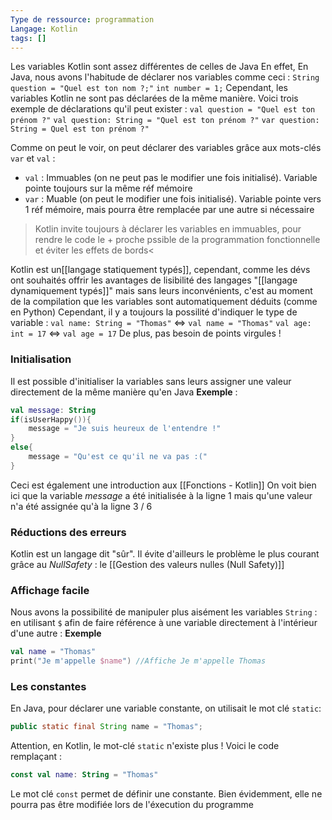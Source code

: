 ```yaml
---
Type de ressource: programmation
Langage: Kotlin
tags: []
---
```

Les variables Kotlin sont assez différentes de celles de Java
En effet, En Java, nous avons l'habitude de déclarer nos variables comme ceci :
`String question = "Quel est ton nom ?;"`
`int number = 1;`
Cependant, les variables Kotlin ne sont pas déclarées de la même manière.
Voici trois exemple de déclarations qu'il peut exister :
`val question = "Quel est ton prénom ?"`
`val question: String = "Quel est ton prénom ?"`
`var question: String = Quel est ton prénom ?"`

Comme on peut le voir, on peut déclarer des variables grâce aux mots-clés `var` et `val` :
- `val` : Immuables (on ne peut pas le modifier une fois initialisé). Variable pointe toujours sur la même réf mémoire
- `var` : Muable (on peut le modifier une fois initialisé). Variable pointe vers 1 réf mémoire, mais pourra être remplacée par une autre si nécessaire
> Kotlin invite toujours à déclarer les variables en immuables, pour rendre le code le + proche pssible de la programmation fonctionnelle et éviter les effets de bords<

Kotlin est un[[langage statiquement typés]], cependant, comme les dévs ont souhaités offrir les avantages de lisibilité des langages "[[langage dynamiquement typés]]" mais sans leurs inconvénients, c'est au moment de la compilation que les variables sont automatiquement déduits (comme en Python)
Cependant, il y a toujours la possilité d'indiquer le type de variable : 
`val name: String = "Thomas"` <=> `val name = "Thomas"`
`val age: int = 17` <=> `val age = 17`
De plus, pas besoin de points virgules !

### Initialisation
Il est possible d'initialiser la variables sans leurs assigner une valeur directement de la même manière qu'en Java
**Exemple** :
```Kotlin
val message: String
if(isUserHappy()){
	message = "Je suis heureux de l'entendre !"
}
else{
	message = "Qu'est ce qu'il ne va pas :("
}
```
Ceci est également une introduction aux [[Fonctions - Kotlin]]
On voit bien ici que la variable *message* a été initialisée à la ligne 1 mais qu'une valeur n'a été assignée qu'à la ligne 3 / 6

### Réductions des erreurs
Kotlin est un langage dit "sûr". Il évite d'ailleurs le problème le plus courant  grâce au *NullSafety* : le [[Gestion des valeurs nulles (Null Safety)]] 

### Affichage facile
Nous avons la possibilité de manipuler plus aisément les variables `String` : en utilisant `$` afin de faire référence à une variable directement à l'intérieur d'une autre :
**Exemple**
```Kotlin
val name = "Thomas"
print("Je m'appelle $name") //Affiche Je m'appelle Thomas
```
### Les constantes
En Java, pour déclarer une variable constante, on utilisait le mot clé `static`:
```Java
public static final String name = "Thomas";
```
Attention, en Kotlin, le mot-clé `static` n'existe plus !
Voici le code remplaçant :
```Kotlin
const val name: String = "Thomas"
```
Le mot clé `const` permet de définir une constante. Bien évidemment, elle ne pourra pas être modifiée lors de l'éxecution du programme
